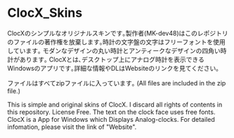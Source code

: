 # ClocX_Skins
ClocXのシンプルなオリジナルスキンです｡製作者(MK-dev48)はこのレポジトリのファイルの著作権を放棄します｡時計の文字盤の文字はフリーフォントを使用しています｡
モダンなデザインの丸い時計とアンティークなデザインの四角い時計があります｡
ClocXとは､デスクトップ上にアナログ時計を表示できるWindowsのアプリです｡詳細な情報やDLはWebsiteのリンクを見てください｡

ファイルはすべてzipファイルに入っています｡ (All files are included in the zip file.)

This is simple and original skins of ClocX.
I discard all rights of contents in this repository. License Free. The text on the clock face uses free fonts.
ClocX is a App for Windows which Displays Analog-clocks. For detailed infomation, please visit the link of "Website". 
